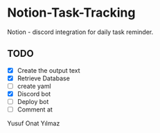 # Notion-Task-Tracking
Notion - discord integration for daily task reminder.

## TODO
- [x] Create the output text
- [x] Retrieve Database
- [ ] create yaml
- [x] Discord bot
- [ ] Deploy bot
- [ ] Comment at

Yusuf Onat Yılmaz